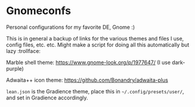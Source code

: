 # Gnomeconfs
Personal configurations for my favorite DE, Gnome :)

This is in general a backup of links for the various themes and files I use, config files, etc. etc.
Might make a script for doing all this automatically but lazy :trollface:


Marble shell theme: https://www.gnome-look.org/p/1977647/
(I use dark-purple)

Adwaita++ icon theme: https://github.com/Bonandry/adwaita-plus

``lean.json`` is the Gradience theme, place this in ``~/.config/presets/user/``, and set in Gradience accordingly.
